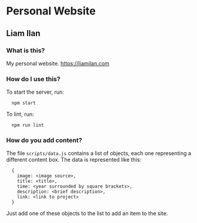 # Personal Website
## Liam Ilan

### What is this?
My personal website. https://liamilan.com

### How do I use this?
To start the server, run:
```
  npm start
```

To lint, run:
```
  npm run lint
```

### How do you add content?
The file `scripts/data.js` contains a list of objects, each one representing a different content box. The data is represented like this:

```
  {
    image: <image source>,
    title: <title>,
    time: <year surrounded by square brackets>,
    description: <brief description>,
    link: <link to project>
  }
```

Just add one of these objects to the list to add an item to the site.